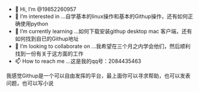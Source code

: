 - 👋 Hi, I’m @19852260957
- 👀 I’m interested in ...自学基本的linux操作和基本的Githup操作，还有如何正确使用python
- 🌱 I’m currently learning ...如何下载安装githup desktop mac 客户端，还有如何找到自已的Githup地址
- 💞️ I’m looking to collaborate on ...我希望在三个月之内学会他们，然后顺利找到一份有关于这方面的工作
- 📫 How to reach me ...这是我的qq号：2084435463

<!---
19852260957/19852260957 is a ✨ special ✨ repository because its `README.md` (this file) appears on your GitHub profile.
You can click the Preview link to take a look at your changes.
--->
我感觉Githup是一个可以自由发挥的平台，最上面你可以寻求帮助，也可以发表问题，也可以写小说
